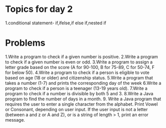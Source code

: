# Topics  for day 2
1.conditional statement- if,ifelse,if else if,nested if 


# Problems
1.Write a program to check if a given number is positive.
2.Write a program to check if a given number is even or odd.
3.Write a program to assign a letter grade based on the score (A for 90-100, B for 75-89, C for 50-74, F for below 50).
4.Write a program to check if a person is eligible to vote based on age (18 or older) and citizenship status.
5.Write a program that takes a number (1-7) and prints the corresponding day of the week
6.Write a program to check if a person is a teenager (13-19 years old).
7.Write a program to check if a number is divisible by both 5 and 3.
8.Write a Java program to find the number of days in a month.
9. Write a Java program that requires the user to enter a single character from the alphabet. Print Vowel or Consonant, depending on user input. If the user input is not a letter (between a and z or A and Z), or is a string of length > 1, print an error message.

